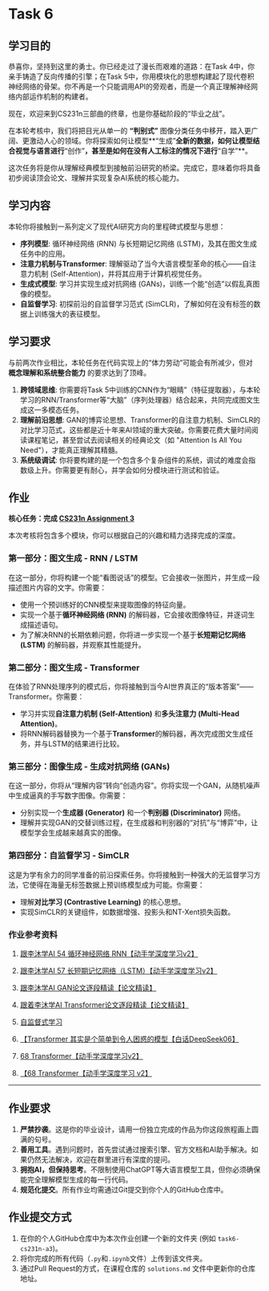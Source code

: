 # Task 6

## 学习目的

恭喜你，坚持到这里的勇士。你已经走过了漫长而艰难的道路：在Task 4中，你亲手铸造了反向传播的引擎；在Task 5中，你用模块化的思想构建起了现代卷积神经网络的骨架。你不再是一个只能调用API的旁观者，而是一个真正理解神经网络内部运作机制的构建者。

现在，欢迎来到CS231n三部曲的终章，也是你基础阶段的“毕业之战”。

在本轮考核中，我们将把目光从单一的 **“判别式”** 图像分类任务中移开，踏入更广阔、更激动人心的领域。你将探索如何让模型**“生成”**全新的数据，如何让模型结合视觉与语言进行**“创作”**，甚至是如何在没有人工标注的情况下进行**“自学”**。

这次任务将是你从理解经典模型到接触前沿研究的桥梁。完成它，意味着你将具备初步阅读顶会论文、理解并实现复杂AI系统的核心能力。

## 学习内容

本轮你将接触到一系列定义了现代AI研究方向的里程碑式模型与思想：

* **序列模型**: 循环神经网络 (RNN) 与长短期记忆网络 (LSTM)，及其在图文生成任务中的应用。
* **注意力机制与Transformer**: 理解驱动了当今大语言模型革命的核心——自注意力机制 (Self-Attention)，并将其应用于计算机视觉任务。
* **生成式模型**: 学习并实现生成对抗网络 (GANs)，训练一个能“创造”以假乱真图像的模型。
* **自监督学习**:  初探前沿的自监督学习范式 (SimCLR)，了解如何在没有标签的数据上训练强大的表征模型。

## 学习要求

与前两次作业相比，本轮任务在代码实现上的“体力劳动”可能会有所减少，但对 **概念理解和系统整合能力** 的要求达到了顶峰。

1. **跨领域思维**: 你需要将Task 5中训练的CNN作为“眼睛”（特征提取器），与本轮学习的RNN/Transformer等“大脑”（序列处理器）结合起来，共同完成图文生成这一多模态任务。
2. **理解前沿思想**: GAN的博弈论思想、Transformer的自注意力机制、SimCLR的对比学习范式，这些都是近十年来AI领域的重大突破。你需要花费大量时间阅读课程笔记，甚至尝试去阅读相关的经典论文（如 "Attention Is All You Need"），才能真正理解其精髓。
3. **系统级调试**: 你将要构建的是一个包含多个复杂组件的系统，调试的难度会指数级上升。你需要更有耐心，并学会如何分模块进行测试和验证。

## 作业

**核心任务：完成 [CS231n Assignment 3](https://cs231n.github.io/assignments2025/assignment3/)**

本次考核将包含多个模块，你可以根据自己的兴趣和精力选择完成的深度。

### 第一部分：图文生成 - RNN / LSTM

在这一部分，你将构建一个能“看图说话”的模型。它会接收一张图片，并生成一段描述图片内容的文字。你需要：

* 使用一个预训练好的CNN模型来提取图像的特征向量。
* 实现一个基于**循环神经网络 (RNN)** 的解码器，它会接收图像特征，并逐词生成描述语句。
* 为了解决RNN的长期依赖问题，你将进一步实现一个基于**长短期记忆网络 (LSTM)** 的解码器，并观察其性能提升。

### 第二部分：图文生成 - Transformer

在体验了RNN处理序列的模式后，你将接触到当今AI世界真正的“版本答案”——Transformer。你需要：

* 学习并实现**自注意力机制 (Self-Attention)** 和**多头注意力 (Multi-Head Attention)**。
* 将RNN解码器替换为一个基于**Transformer**的解码器，再次完成图文生成任务，并与LSTM的结果进行比较。

### 第三部分：图像生成 - 生成对抗网络 (GANs)

在这一部分，你将从“理解内容”转向“创造内容”。你将实现一个GAN，从随机噪声中生成逼真的手写数字图像。你需要：

* 分别实现一个**生成器 (Generator)** 和一个**判别器 (Discriminator)** 网络。
* 理解并实现GAN的交替训练过程，在生成器和判别器的“对抗”与“博弈”中，让模型学会生成越来越真实的图像。

### 第四部分：自监督学习 - SimCLR

这是为学有余力的同学准备的前沿探索任务。你将接触到一种强大的无监督学习方法，它使得在海量无标签数据上预训练模型成为可能。你需要：

* 理解**对比学习 (Contrastive Learning)** 的核心思想。
* 实现SimCLR的关键组件，如数据增强、投影头和NT-Xent损失函数。

### 作业参考资料

1. [跟李沐学AI 54 循环神经网络 RNN【动手学深度学习v2】](https://www.bilibili.com/video/BV1D64y1z7CA/?spm_id_from=333.337.search-card.all.click&vd_source=0272bb7dd0d8d9302c55fc082442b9e3)

2. [跟李沐学AI 57 长短期记忆网络（LSTM）【动手学深度学习v2】](https://www.bilibili.com/video/BV1JU4y1H7PC?spm_id_from=333.788.recommend_more_video.4&vd_source=0272bb7dd0d8d9302c55fc082442b9e3)

3. [跟李沐学AI GAN论文逐段精读【论文精读】](https://www.bilibili.com/video/BV1rb4y187vD/?spm_id_from=333.337.search-card.all.click&vd_source=0272bb7dd0d8d9302c55fc082442b9e3)

4. [跟着李沐学AI Transformer论文逐段精读【论文精读】](https://www.bilibili.com/video/BV1pu411o7BE/?spm_id_from=333.337.search-card.all.click&vd_source=0272bb7dd0d8d9302c55fc082442b9e3)

5. [自监督式学习](https://www.bilibili.com/video/BV1m3411p7wD?spm_id_from=333.788.videopod.episodes&vd_source=0272bb7dd0d8d9302c55fc082442b9e3&p=46)

6. [【Transformer 其实是个简单到令人困惑的模型【白话DeepSeek06】](https://www.bilibili.com/video/BV1C3dqYxE3q/?share_source=copy_web&vd_source=3fbbb3c2ad24817002f9c39fad247a3b)

7. [68 Transformer【动手学深度学习v2】]( https://www.bilibili.com/video/BV1Kq4y1H7FL/?p=2&share_source=copy_web&vd_source=3fbbb3c2ad24817002f9c39fad247a3b)

8. [【68 Transformer【动手学深度学习 v2】](https://www.bilibili.com/video/BV1Kq4y1H7FL/?p=2&share_source=copy_web&vd_source=3fbbb3c2ad24817002f9c39fad247a3b)


---

## 作业要求

1. **严禁抄袭**。这是你的毕业设计，请用一份独立完成的作品为你这段旅程画上圆满的句号。
2. **善用工具**。遇到问题时，首先尝试通过搜索引擎、官方文档和AI助手解决。如果仍然无法解决，欢迎在群里进行有深度的提问。
3. **拥抱AI，但保持思考**。不限制使用ChatGPT等大语言模型工具，但你必须确保能完全理解模型生成的每一行代码。
4. **规范化提交**。所有作业均需通过Git提交到你个人的GitHub仓库中。

## 作业提交方式

1. 在你的个人GitHub仓库中为本次作业创建一个新的文件夹 (例如 `task6-cs231n-a3`)。
2. 将你完成的所有代码（`.py`和`.ipynb`文件）上传到该文件夹。
3. 通过Pull Request的方式，在课程仓库的 `solutions.md` 文件中更新你的仓库地址。
